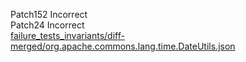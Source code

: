 Patch152 Incorrect  
Patch24 Incorrect  
[failure_tests_invariants/diff-merged/org.apache.commons.lang.time.DateUtils.json](https://boyang9602.github.io/?datasource=https://raw.githubusercontent.com/boyang9602/tmp/master/Lang/53/failure_tests_invariants/diff-merged/org.apache.commons.lang.time.DateUtils.json)  
